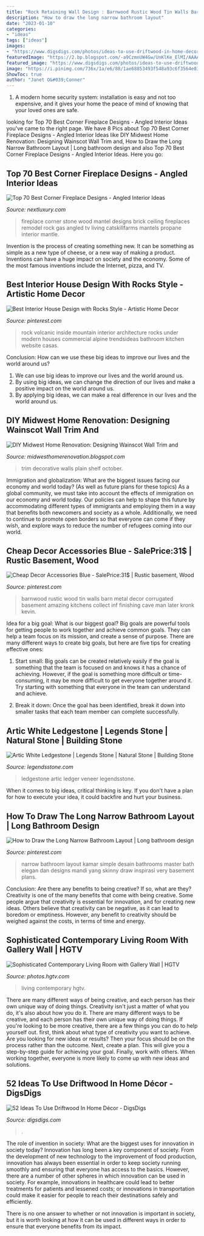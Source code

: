 ```yaml
---
title: "Rock Retaining Wall Design : Barnwood Rustic Wood Tin Walls Barn Metal Decor Corrugated Basement Amazing Kitchens Collect Inf Finishing Cave Man Later Kronk Kevin"
description: "How to draw the long narrow bathroom layout"
date: "2023-01-10"
categories:
- "ideas"
tags: ["ideas"]
images:
- "https://www.digsdigs.com/photos/ideas-to-use-driftwood-in-home-decor-35.jpg"
featuredImage: "https://2.bp.blogspot.com/-a9CzmnUW4Gw/UnKlKe_ElMI/AAAAAAAAB0o/wWhU-zN_y6o/s1600/October+2013+017.JPG"
featured_image: "https://www.digsdigs.com/photos/ideas-to-use-driftwood-in-home-decor-35.jpg"
image: "https://i.pinimg.com/736x/1a/e6/88/1ae68853493f548a93c6f3564e030dd5.jpg"
ShowToc: true
author: "Janet O&#039;Conner"
---
```



1. A modern home security system: installation is easy and not too expensive, and it gives your home the peace of mind of knowing that your loved ones are safe. 

	

		
looking for Top 70 Best Corner Fireplace Designs - Angled Interior Ideas you've came to the right page. We have 8 Pics about Top 70 Best Corner Fireplace Designs - Angled Interior Ideas like DIY Midwest Home Renovation: Designing Wainscot Wall Trim and, How to Draw the Long Narrow Bathroom Layout | Long bathroom design and also Top 70 Best Corner Fireplace Designs - Angled Interior Ideas. Here you go:
		
    
## Top 70 Best Corner Fireplace Designs - Angled Interior Ideas

<img loading=lazy src="http://nextluxury.com/wp-content/uploads/stone-corner-fireplace-design-with-wood-mantel-beam.jpg" onerror="this.onerror=null;this.src='https://tse4.mm.bing.net/th?id=OIP.EODKpttK0idU403XGyK2xgHaLD&amp;pid=15.1';" alt="Top 70 Best Corner Fireplace Designs - Angled Interior Ideas">

_Source: nextluxury.com_

>fireplace corner stone wood mantel designs brick ceiling fireplaces remodel rock gas angled tv living catskillfarms mantels propane interior mantle. 

	

Invention is the process of creating something new. It can be something as simple as a new type of cheese, or a new way of making a product. Inventions can have a huge impact on society and the economy. Some of the most famous inventions include the Internet, pizza, and TV.

    
## Best Interior House Design With Rocks Style - Artistic Home Decor

<img loading=lazy src="https://i.pinimg.com/736x/ae/63/84/ae6384495ef61575defa6998f1710766.jpg" onerror="this.onerror=null;this.src='https://tse3.mm.bing.net/th?id=OIP.IsztEL9-qC4kGcobQ6YEqQHaLG&amp;pid=15.1';" alt="Best Interior House Design with Rocks Style - Artistic Home Decor">

_Source: pinterest.com_

>rock volcanic inside mountain interior architecture rocks under modern houses commercial alpine trendsideas bathroom kitchen website casas. 

	

Conclusion: How can we use these big ideas to improve our lives and the world around us?
1. We can use big ideas to improve our lives and the world around us. 
2. By using big ideas, we can change the direction of our lives and make a positive impact on the world around us. 
3. By applying big ideas, we can make a real difference in our lives and the world around us.

    
## DIY Midwest Home Renovation: Designing Wainscot Wall Trim And

<img loading=lazy src="https://2.bp.blogspot.com/-a9CzmnUW4Gw/UnKlKe_ElMI/AAAAAAAAB0o/wWhU-zN_y6o/s1600/October+2013+017.JPG" onerror="this.onerror=null;this.src='https://tse4.mm.bing.net/th?id=OIP.8X4jYXIumn_HCorUY69vkQHaFj&amp;pid=15.1';" alt="DIY Midwest Home Renovation: Designing Wainscot Wall Trim and">

_Source: midwesthomerenovation.blogspot.com_

>trim decorative walls plain shelf october. 

	

Immigration and globalization: What are the biggest issues facing our economy and world today? (As well as future plans for these topics)
As a global community, we must take into account the effects of immigration on our economy and world today. Our policies can help to shape this future by accommodating different types of immigrants and employing them in a way that benefits both newcomers and society as a whole. Additionally, we need to continue to promote open borders so that everyone can come if they wish, and explore ways to reduce the number of refugees coming into our world.

    
## Cheap Decor Accessories Blue - SalePrice:31$ | Rustic Basement, Wood

<img loading=lazy src="https://i.pinimg.com/736x/b8/80/14/b88014db36a6592383072026bcd790fe.jpg" onerror="this.onerror=null;this.src='https://tse2.mm.bing.net/th?id=OIP.jtHx2qO26vSs2JR92BEzngHaNK&amp;pid=15.1';" alt="Cheap Decor Accessories Blue - SalePrice:31$ | Rustic basement, Wood">

_Source: pinterest.com_

>barnwood rustic wood tin walls barn metal decor corrugated basement amazing kitchens collect inf finishing cave man later kronk kevin. 

	

Idea for a big goal: What is our biggest goal?
Big goals are powerful tools for getting people to work together and achieve common goals. They can help a team focus on its mission, and create a sense of purpose. 
There are many different ways to create big goals, but here are five tips for creating effective ones: 

1. Start small: Big goals can be created relatively easily if the goal is something that the team is focused on and knows it has a chance of achieving. However, if the goal is something more difficult or time-consuming, it may be more difficult to get everyone together around it. Try starting with something that everyone in the team can understand and achieve. 

2. Break it down: Once the goal has been identified, break it down into smaller tasks that each team member can complete successfully.

    
## Artic White Ledgestone | Legends Stone | Natural Stone | Building Stone

<img loading=lazy src="http://www.legendsstone.com/wp-content/gallery/artic-white/image.jpeg" onerror="this.onerror=null;this.src='https://tse1.mm.bing.net/th?id=OIP.ZPlsf2hoofSG_475TRoRTgHaJ4&amp;pid=15.1';" alt="Artic White Ledgestone | Legends Stone | Natural Stone | Building Stone">

_Source: legendsstone.com_

>ledgestone artic ledger veneer legendsstone. 

	

When it comes to big ideas, critical thinking is key. If you don't have a plan for how to execute your idea, it could backfire and hurt your business.

    
## How To Draw The Long Narrow Bathroom Layout | Long Bathroom Design

<img loading=lazy src="https://i.pinimg.com/736x/1a/e6/88/1ae68853493f548a93c6f3564e030dd5.jpg" onerror="this.onerror=null;this.src='https://tse1.mm.bing.net/th?id=OIP.lULvpMgim5jj1YQOtOhW2AHaLE&amp;pid=15.1';" alt="How to Draw the Long Narrow Bathroom Layout | Long bathroom design">

_Source: pinterest.com_

>narrow bathroom layout kamar simple desain bathrooms master bath elegan dan designs mandi yang skinny draw inspirasi very basement plans. 

	

Conclusion: Are there any benefits to being creative? If so, what are they?
Creativity is one of the many benefits that come with being creative. Some people argue that creativity is essential for innovation, and for creating new ideas. Others believe that creativity can be negative, as it can lead to boredom or emptiness. However, any benefit to creativity should be weighed against the costs, in terms of time and energy.

    
## Sophisticated Contemporary Living Room With Gallery Wall | HGTV

<img loading=lazy src="https://hgtvhome.sndimg.com/content/dam/images/hgtv/fullset/2015/6/16/0/Jonathan-Rachman_Victorian-Redefined_2.jpg.rend.hgtvcom.616.924.suffix/1434470374157.jpeg" onerror="this.onerror=null;this.src='https://tse4.mm.bing.net/th?id=OIP.29QsRu-ImPZyxAR5Q4sA6wHaLG&amp;pid=15.1';" alt="Sophisticated Contemporary Living Room with Gallery Wall | HGTV">

_Source: photos.hgtv.com_

>living contemporary hgtv. 

	

There are many different ways of being creative, and each person has their own unique way of doing things.
Creativity isn't just a matter of what you do, it's also about how you do it. There are many different ways to be creative, and each person has their own unique way of doing things. If you're looking to be more creative, there are a few things you can do to help yourself out. first, think about what type of creativity you want to achieve. Are you looking for new ideas or results? Then your focus should be on the process rather than the outcome. Next, create a plan. This will give you a step-by-step guide for achieving your goal. Finally, work with others. When working together, everyone is more likely to come up with new ideas and solutions.

    
## 52 Ideas To Use Driftwood In Home Décor - DigsDigs

<img loading=lazy src="https://www.digsdigs.com/photos/ideas-to-use-driftwood-in-home-decor-35.jpg" onerror="this.onerror=null;this.src='https://tse1.mm.bing.net/th?id=OIP.rIEcS8OP17iq6vXUCIrKkgHaJ4&amp;pid=15.1';" alt="52 Ideas To Use Driftwood In Home Décor - DigsDigs">

_Source: digsdigs.com_

>. 

	

The role of invention in society: What are the biggest uses for innovation in society today?
Innovation has long been a key component of society. From the development of new technology to the improvement of food production, innovation has always been essential in order to keep society running smoothly and ensuring that everyone has access to the basics. 
However, there are a number of other spheres in which innovation can be used in society. For example, innovations in healthcare could lead to better treatments for patients and lessened costs; or innovations in transportation could make it easier for people to reach their destinations safely and efficiently. 

There is no one answer to whether or not innovation is important in society, but it is worth looking at how it can be used in different ways in order to ensure that everyone benefits from its impact.

